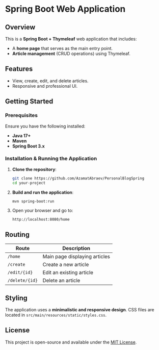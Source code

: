 # Spring Boot Web Application

## Overview
This is a **Spring Boot + Thymeleaf** web application that includes:
- A **home page** that serves as the main entry point.
- **Article management** (CRUD operations) using Thymeleaf.

## Features
- View, create, edit, and delete articles.
- Responsive and professional UI.

## Getting Started
### Prerequisites
Ensure you have the following installed:
- **Java 17+**
- **Maven**
- **Spring Boot 3.x**

### Installation & Running the Application
1. **Clone the repository**:
   ```sh
   git clone https://github.com/AzamatAbraev/PersonalBlogSpring
   cd your-project
   ```
2. **Build and run the application**:
   ```sh
   mvn spring-boot:run
   ```
3. Open your browser and go to:
   ```
   http://localhost:8080/home
   ```

## Routing
| Route           | Description                  |
|----------------|------------------------------|
| `/home`        | Main page displaying articles |
| `/create`      | Create a new article         |
| `/edit/{id}`   | Edit an existing article     |
| `/delete/{id}` | Delete an article           |

## Styling
The application uses a **minimalistic and responsive design**. CSS files are located in `src/main/resources/static/styles.css`.

## License
This project is open-source and available under the [MIT License](LICENSE).

